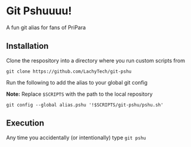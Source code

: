 Git Pshuuuu!
===============
A fun git alias for fans of PriPara

Installation
---------------
Clone the respository into a directory where you run custom scripts from

    git clone https://github.com/LachyTech/git-pshu

Run the following to add the alias to your global git config

**Note:** Replace `$SCRIPTS` with the path to the local repository

    git config --global alias.pshu '!$SCRIPTS/git-pshu/pshu.sh'

Execution
---------------
Any time you accidentally (or intentionally) type `git pshu`
